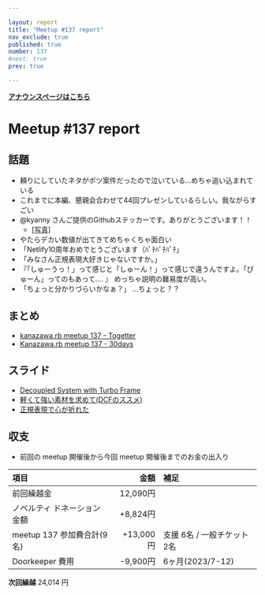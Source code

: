 ```yaml
---

layout: report
title: "Meetup #137 report"
nav_exclude: true
published: true
number: 137
#next: true
prev: true

---
```


<div style="text-align: left;"><a href="/137"><strong>アナウンスページはこちら</strong></a></div>

# Meetup #137 report

## 話題

* 頼りにしていたネタがボツ案件だったので泣いている…めちゃ追い込まれている
* これまでに本編、懇親会合わせて44回プレゼンしているらしい。我ながらすごい
* @kyanny さんご提供のGithubステッカーです。ありがとうございます！！
  + [[写真]](https://twitter.com/Yukimitsu_Izawa/status/1748566683222938082)
* やたらデカい数値が出てきてめちゃくちゃ面白い
* 「Netlify10周年おめでとうございます（ﾊﾟﾁﾊﾟﾁﾊﾟﾁ」
* 「みなさん正規表現大好きじゃないですか。」
* 『「しゅーうっ！」って感じと「しゅーん！」って感じで違うんですよ。「ぴゅーん」ってのもあって‥‥ 』 めっちゃ説明の難易度が高い。
* 「ちょっと分かりづらいかなぁ？」 …ちょっと？？

## まとめ

* [kanazawa.rb meetup 137 - Togetter](https://togetter.com/li/2299253)
* [Kanazawa.rb meetup 137 - 30days](https://30d.jp/kzrb/126)


## スライド

* [Decoupled System with Turbo Frame](https://speakerdeck.com/wtnabe/decoupled-system-with-turbo-frame)
* [軽くて強い素材を求めて(DCFのススメ)](https://speakerdeck.com/izawa/qing-kuteqiang-isu-cai-woqiu-mete-dcfnosusume)
* [正規表現で心が折れた](https://speakerdeck.com/cottondesu/regular-expressions-broke-my-heart)

## 収支

* 前回の meetup 開催後から今回 meetup 開催後までのお金の出入り

| 項目                   |       金額 | 補足                |
|:---------------------|---------:|:------------------|
| 前回繰越金                |  12,090円 |                   |
| ノベルティ ドネーション金額       |  +8,824円 |                   |
| meetup 137 参加費合計(9名) | +13,000円 | 支援 6名 / 一般チケット 2名 |
| Doorkeeper 費用              |  -9,900円 | 6ヶ月(2023/7-12)    |

**次回繰越**  24,014 円
